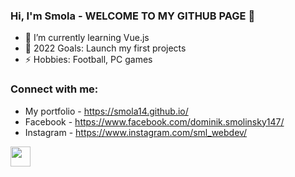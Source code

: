 ### Hi, I'm Smola - WELCOME TO MY GITHUB PAGE 👋 

- 🌱 I’m currently learning Vue.js
- 🥅 2022 Goals: Launch my first projects
- ⚡ Hobbies: Football, PC games

### Connect with me:

- My portfolio - https://smola14.github.io/
- Facebook - https://www.facebook.com/dominik.smolinsky147/
- Instagram - https://www.instagram.com/sml_webdev/

<img height="32" width="32" src="https://unpkg.com/simple-icons@v6/icons/simpleicons.svg" />
